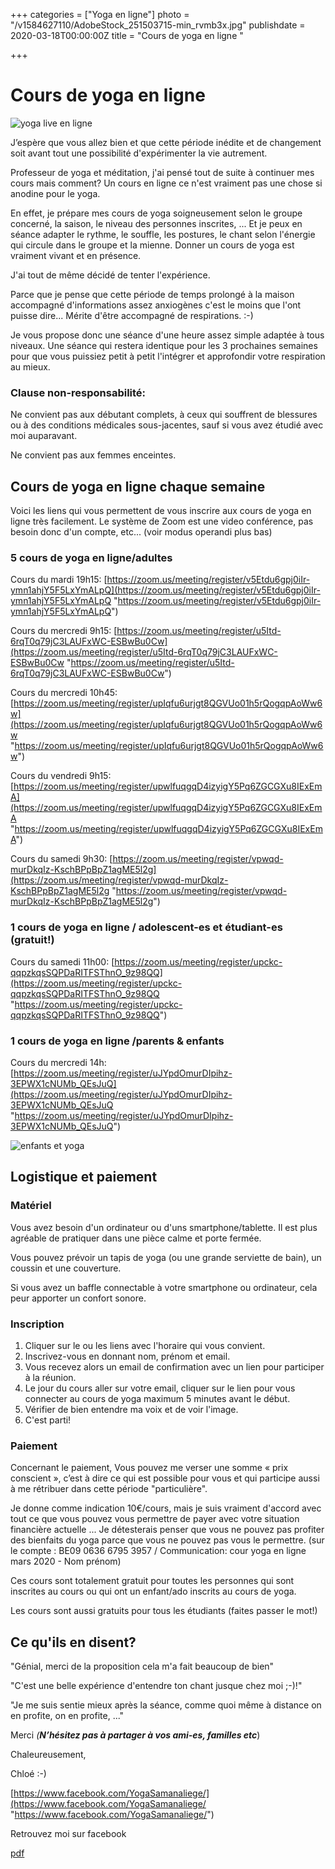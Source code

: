 +++
categories = ["Yoga en ligne"]
photo = "/v1584627110/AdobeStock_251503715-min_rvmb3x.jpg"
publishdate = 2020-03-18T00:00:00Z
title = "Cours de yoga en ligne "

+++
# Cours de yoga en ligne

![yoga live en ligne](https://res.cloudinary.com/dqu7lbbhg/image/upload/c_scale,dpr_auto,q_70,w_680,f_auto/v1584826755/chloe-0049-min_ztxykd.jpg "cours de yoga en ligne")

J’espère que vous allez bien et que cette période inédite et de changement soit avant tout une possibilité d'expérimenter la vie autrement.

Professeur de yoga et méditation, j'ai pensé tout de suite à continuer mes cours mais comment? Un cours en ligne ce n'est vraiment pas une chose si anodine pour le yoga.

En effet, je prépare mes cours de yoga soigneusement selon le groupe concerné, la saison, le niveau des personnes inscrites, ... Et je peux en séance adapter le rythme, le souffle, les postures, le chant selon l'énergie qui circule dans le groupe et la mienne. Donner un cours de yoga est vraiment vivant et en présence.

J'ai tout de même décidé de tenter l'expérience.

Parce que je pense que cette période de temps prolongé à la maison accompagné d'informations assez anxiogènes c'est le moins que l'ont puisse dire... Mérite d'être accompagné de respirations. :-)

Je vous propose donc une séance d'une heure assez simple adaptée à tous niveaux. Une séance qui restera identique pour les 3 prochaines semaines pour que vous puissiez petit à petit l'intégrer et approfondir votre respiration au mieux.

### Clause non-responsabilité:

Ne convient pas aux débutant complets, à ceux qui souffrent de blessures ou à des conditions médicales sous-jacentes, sauf si vous avez étudié avec moi auparavant.

Ne convient pas aux femmes enceintes.

## Cours de yoga en ligne chaque semaine

Voici les liens qui vous permettent de vous inscrire aux cours de yoga en ligne très facilement. Le système de Zoom est une video conférence, pas besoin donc d'un compte, etc... (voir modus operandi plus bas)

### 5 cours de yoga en ligne/adultes

Cours du mardi 19h15: [https://zoom.us/meeting/register/v5Etdu6gpj0iIr-ymn1ahjY5F5LxYmALpQ](https://zoom.us/meeting/register/v5Etdu6gpj0iIr-ymn1ahjY5F5LxYmALpQ "https://zoom.us/meeting/register/v5Etdu6gpj0iIr-ymn1ahjY5F5LxYmALpQ")

Cours du mercredi 9h15: [https://zoom.us/meeting/register/u5Itd-6rqT0q79jC3LAUFxWC-ESBwBu0Cw](https://zoom.us/meeting/register/u5Itd-6rqT0q79jC3LAUFxWC-ESBwBu0Cw "https://zoom.us/meeting/register/u5Itd-6rqT0q79jC3LAUFxWC-ESBwBu0Cw")

Cours du mercredi 10h45: [https://zoom.us/meeting/register/upIqfu6urjgt8QGVUo01h5rQogqpAoWw6w](https://zoom.us/meeting/register/upIqfu6urjgt8QGVUo01h5rQogqpAoWw6w "https://zoom.us/meeting/register/upIqfu6urjgt8QGVUo01h5rQogqpAoWw6w")

Cours du vendredi 9h15: [https://zoom.us/meeting/register/upwlfuqgqD4izyigY5Pq6ZGCGXu8IExEmA](https://zoom.us/meeting/register/upwlfuqgqD4izyigY5Pq6ZGCGXu8IExEmA "https://zoom.us/meeting/register/upwlfuqgqD4izyigY5Pq6ZGCGXu8IExEmA")

Cours du samedi 9h30: [https://zoom.us/meeting/register/vpwqd-murDkqIz-KschBPpBpZ1agME5l2g](https://zoom.us/meeting/register/vpwqd-murDkqIz-KschBPpBpZ1agME5l2g "https://zoom.us/meeting/register/vpwqd-murDkqIz-KschBPpBpZ1agME5l2g")

### 1 cours de yoga en ligne / adolescent-es et étudiant-es (gratuit!)

Cours du samedi 11h00: [https://zoom.us/meeting/register/upckc-qqpzkqsSQPDaRITFSThnO_9z98QQ](https://zoom.us/meeting/register/upckc-qqpzkqsSQPDaRITFSThnO_9z98QQ "https://zoom.us/meeting/register/upckc-qqpzkqsSQPDaRITFSThnO_9z98QQ")

### 1 cours de yoga en ligne /parents & enfants

Cours du mercredi 14h: [https://zoom.us/meeting/register/uJYpdOmurDIpihz-3EPWX1cNUMb_QEsJuQ](https://zoom.us/meeting/register/uJYpdOmurDIpihz-3EPWX1cNUMb_QEsJuQ "https://zoom.us/meeting/register/uJYpdOmurDIpihz-3EPWX1cNUMb_QEsJuQ")

![enfants et yoga](https://res.cloudinary.com/dqu7lbbhg/image/upload/c_scale,dpr_auto,q_70,w_680,f_auto/v1584792942/IMG_4536_i4cq1o.jpg "yoga enfants")

## Logistique et paiement

### Matériel

Vous avez besoin d'un ordinateur ou d'uns smartphone/tablette. Il est plus agréable de pratiquer dans une pièce calme et porte fermée.

Vous pouvez prévoir un tapis de yoga (ou une grande serviette de bain), un coussin et une couverture.

Si vous avez un baffle connectable à votre smartphone ou ordinateur, cela peur apporter un confort sonore.

### Inscription

1. Cliquer sur le ou les  liens avec l'horaire qui vous convient.
2. Inscrivez-vous en donnant nom, prénom et email.
3. Vous recevez alors un email de confirmation avec un lien pour participer à la réunion.
4. Le jour du cours aller sur votre email, cliquer sur le lien pour vous connecter au cours de yoga maximum 5 minutes avant le début.
5. Vérifier de bien entendre ma voix et de voir l'image.
6. C'est parti!

### Paiement

Concernant le paiement, Vous pouvez me verser une somme « prix conscient », c’est à dire ce qui est possible pour vous et qui participe aussi à me rétribuer dans cette période "particulière".

Je donne comme indication 10€/cours, mais je suis vraiment d'accord avec tout ce que vous pouvez vous permettre de payer avec votre situation financière actuelle ... Je détesterais penser que vous ne pouvez pas profiter des bienfaits du yoga parce que vous ne pouvez pas vous le permettre. (sur le compte : BE09 0636 6795 3957 / Communication: cour yoga en ligne mars 2020 - Nom prénom)

Ces cours sont totalement gratuit pour toutes les personnes qui sont inscrites au cours ou qui ont un enfant/ado inscrits au cours de yoga.

Les cours sont aussi gratuits pour tous les étudiants (faites passer le mot!)

## Ce qu'ils en disent?

"Génial, merci de la proposition cela m'a fait beaucoup de bien"

"C'est une belle expérience d'entendre ton chant jusque chez moi ;-)!"

"Je me suis sentie mieux après la séance, comme quoi même à distance on en profite, on en profite, ..."

Merci _(**N’hésitez pas à partager à vos ami-es, familles etc**_)

Chaleureusement,

Chloé :-)

[https://www.facebook.com/YogaSamanaliege/](https://www.facebook.com/YogaSamanaliege/ "https://www.facebook.com/YogaSamanaliege/")

Retrouvez moi sur facebook

[pdf]()